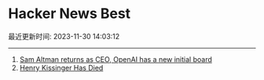 # Hacker News Best

最近更新时间: 2023-11-30 14:03:12

--- 
1. [Sam Altman returns as CEO, OpenAI has a new initial board](https://openai.com/blog/sam-altman-returns-as-ceo-openai-has-a-new-initial-board) 
2. [Henry Kissinger Has Died](https://www.bbc.com/news/world-us-canada-67574495) 
